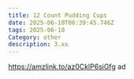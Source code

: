 ```yaml
---
title: 12 Count Pudding Cups
date: 2025-06-10T06:39:45.746Z
tags: 2025-06-10
Category: other
description: 3.xx
---
```

https://amzlink.to/az0CklP6siGfg ad